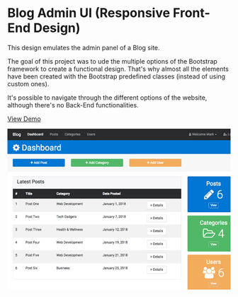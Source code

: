 # Blog Admin UI (Responsive Front-End Design)

This design emulates the admin panel of a Blog site.

The goal of this project was to ude the multiple options of the Bootstrap framework to create a functional design. That's why almost all the elements have been created with the Bootstrap predefined classes (instead of using custom ones). 

It's possible to navigate through the different options of the website, although there's no Back-End functionalities. 

[View Demo](https://sergimarquez.github.io/blog-admin-UI/)

![project screenshot](/screenshot.jpg?raw=true "Blog UI Responsive Design Screenshot.")
